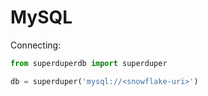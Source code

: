 # MySQL

Connecting:

```python
from superduperdb import superduper

db = superduper('mysql://<snowflake-uri>')
```